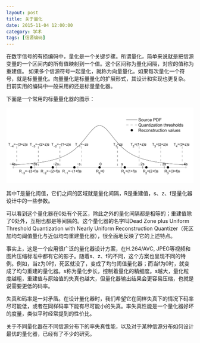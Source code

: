 ```yaml
---
layout: post
title: 关于量化
date: 2015-11-04 12:00:00
category: 学术
tags: [信源编码]
---
```


在数字信号的有损编码中，量化是一个关键步骤。所谓量化，简单来说就是把信源变量的一个区间内的所有值映射到一个值。这个区间称为量化间隔，对应的值称为重建值。
如果多个信源符号一起量化，就称为向量量化。如果每次量化一个符号，就是标量量化。向量量化是标量量化的扩展形式，其设计和实现也更复杂。
目前实用的编码中一般采用的还是标量量化器。

<!--more-->

下面是一个常用的标量量化器的图示：

![](/images/2015-11-04-quantizer.png)

其中T是量化阈值，它们之间的区域就是量化间隔，R是重建值，s、z、f是量化器设计中的一些参数。

可以看到这个量化器在0处有个死区，除此之外的量化间隔都是相等的；重建值除了0处外，互相也都是等间隔的。这个量化器的名字叫Dead Zone plus Uniform Threshold Quantization with Nearly Uniform Reconstruction Quantizer（死区加均匀阈值量化与近似均匀重建量化器），很全面地反映了它的上述特点。

事实上，这是一个应用很广泛的量化器设计方案，在H.264/AVC, JPEG等视频和图片压缩标准中都有它的影子。随着s、z、f的不同，这个方案也呈现不同的特例。例如，当z为0时，死区就没了，变成了均匀阈值量化器；而当f为0时，就变成了均匀重建的量化器。s称为量化步长，控制着量化的精细度。s越大，量化粒度越粗，重建值与原始值的失真也越大，但量化器输出结果会更容易压缩，也就是说需要更低的码率。

失真和码率是一对矛盾。在设计量化器时，我们希望它在同样失真下的情况下码率尽可能低，或者在同样码率下能有尽可能小的失真。率失真性能是一个量化器好坏的度量，类似平时经常提到的性价比。

关于不同量化器在不同信源分布下的率失真性能，以及对于某种信源分布如何设计最优的量化器，已经有了不少的研究。
